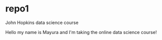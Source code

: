 # repo1
John Hopkins data science course

Hello my name is Mayura and I'm taking the online data science course! 
